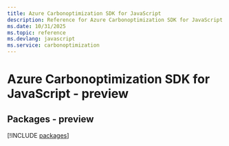 ```yaml
---
title: Azure Carbonoptimization SDK for JavaScript
description: Reference for Azure Carbonoptimization SDK for JavaScript
ms.date: 10/31/2025
ms.topic: reference
ms.devlang: javascript
ms.service: carbonoptimization
---
```

# Azure Carbonoptimization SDK for JavaScript - preview
## Packages - preview
[!INCLUDE [packages](carbonoptimization-index.md)]